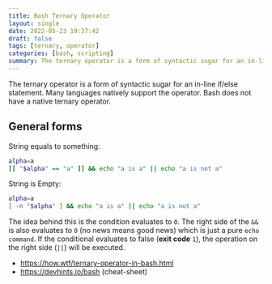 ```yaml
---
title: Bash Ternary Operator
layout: single
date: 2022-05-23 19:37:42
draft: false
tags: [ternary, operator]
categories: [bash, scripting]
summary: The ternary operator is a form of syntactic sugar for an in-line if/else statement. Many languages natively support the operator. Bash does not have a native ternary operator.
---
```

The ternary operator is a form of syntactic sugar for an in-line if/else statement. Many languages natively support the operator. Bash does not have a native ternary operator.

## General forms

String equals to something:
```bash
alpha=a
[[ "$alpha" == "a" ]] && echo "a is a" || echo "a is not a"
```

String is Empty:
```bash
alpha=a
[ -n "$alpha" ] && echo "a is a" || echo "a is not a"
```

The idea behind this is the condition evaluates to `0`. The right side of the `&&` is also evaluates to `0` (no news means good news) which is just a pure `echo command`. If the conditional evaluates to false (**exit code** `1`), the operation on the right side (`||`) will be executed.

* <https://how.wtf/ternary-operator-in-bash.html>
* <https://devhints.io/bash> (cheat-sheet)

